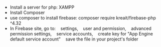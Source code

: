 - Install a server for php: XAMPP
- Install Composer
- use composer to install firebase: composer require kreait/firebase-php ^4.32
- In Firebase site, go to: 
&nbsp;&nbsp;&nbsp;settings,
&nbsp;&nbsp;&nbsp;user and permission,
&nbsp;&nbsp;&nbsp;advanced permission settings,
&nbsp;&nbsp;&nbsp;service accounts,
&nbsp;&nbsp;&nbsp;create key for "App Engine default service account"
&nbsp;&nbsp;&nbsp;save the file in your project's folder